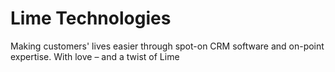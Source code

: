 # Lime Technologies

Making customers' lives easier through spot-on CRM software and on-point expertise. With love – and a twist of Lime
